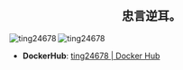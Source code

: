 <div align="center"> <h2>忠言逆耳。</h2> </div>

<div>
    <img align="left" src="https://github-readme-stats.vercel.app/api/top-langs?username=ting24678&show_icons=true&locale=cn&layout=compact" alt="ting24678" />
    <img align="center" src="https://github-readme-stats.vercel.app/api?username=ting24678&show_icons=true&locale=cn" alt="ting24678" />
</div>

- **DockerHub**: [ting24678 | Docker Hub](https://hub.docker.com/u/ting24678) 
